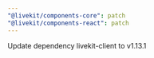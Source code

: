 ```yaml
---
"@livekit/components-core": patch
"@livekit/components-react": patch
---
```


Update dependency livekit-client to v1.13.1
